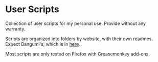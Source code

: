 # User Scripts
Collection of user scripts for my personal use.
Provide without any warranty.

Scripts are organized into folders by website, with their own readmes.
Expect Bangumi's, which is in [here](https://github.com/bangumi/scripts/tree/master/imorz).

Most scripts are only tested on Firefox with Greasemonkey add-ons.
